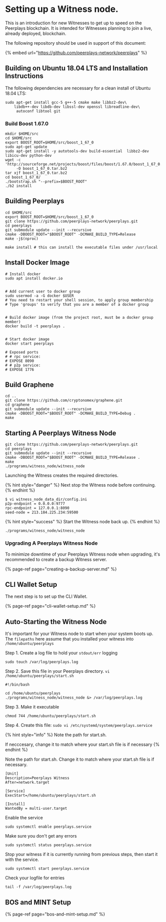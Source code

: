 # Setting up a Witness node.

This is an introduction for new Witnesses to get up to speed on the Peerplays blockchain. It is intended for Witnesses planning to join a live, already deployed, blockchain.

The following repository should be used in support of this document:

{% embed url="https://github.com/peerplays-network/peerplays" %}

## Building on Ubuntu 18.04 LTS and Installation Instructions

The following dependencies are necessary for a clean install of Ubuntu 18.04 LTS:

```text
sudo apt-get install gcc-5 g++-5 cmake make libbz2-dev\
    libdb++-dev libdb-dev libssl-dev openssl libreadline-dev\
     autoconf libtool git
```

### Build Boost 1.67.0

```text
mkdir $HOME/src
cd $HOME/src
export BOOST_ROOT=$HOME/src/boost_1_67_0
sudo apt-get update
sudo apt-get install -y autotools-dev build-essential  libbz2-dev libicu-dev python-dev
wget -c 'http://sourceforge.net/projects/boost/files/boost/1.67.0/boost_1_67_0.tar.bz2/download'\
     -O boost_1_67_0.tar.bz2
tar xjf boost_1_67_0.tar.bz2
cd boost_1_67_0/
./bootstrap.sh "--prefix=$BOOST_ROOT"
./b2 install
```

## Building Peerplays

```text
cd $HOME/src
export BOOST_ROOT=$HOME/src/boost_1_67_0
git clone https://github.com/peerplays-network/peerplays.git
cd peerplays
git submodule update --init --recursive
cmake -DBOOST_ROOT="$BOOST_ROOT" -DCMAKE_BUILD_TYPE=Release
make -j$(nproc)

make install # this can install the executable files under /usr/local
```

## Install Docker Image

```text
# Install docker
sudo apt install docker.io


# Add current user to docker group
sudo usermod -a -G docker $USER
# You need to restart your shell session, to apply group membership
# Type 'groups' to verify that you are a member of a docker group


# Build docker image (from the project root, must be a docker group member)
docker build -t peerplays .


# Start docker image
docker start peerplays

# Exposed ports
# # rpc service:
# EXPOSE 8090
# # p2p service:
# EXPOSE 1776
```

## Build Graphene

```text
cd ..
git clone https://github.com/cryptonomex/graphene.git
cd graphene
git submodule update --init --recursive
cmake -DBOOST_ROOT="$BOOST_ROOT" -DCMAKE_BUILD_TYPE=Debug .
make 
```

## Starting A Peerplays Witness Node

```text
git clone https://github.com/peerplays-network/peerplays.git
cd peerplays
git submodule update --init --recursive
cmake -DBOOST_ROOT="$BOOST_ROOT" -DCMAKE_BUILD_TYPE=Release .
make
./programs/witness_node/witness_node
```

Launching the Witness creates the required directories. 

{% hint style="danger" %}
Next stop the Witness node before continuing.
{% endhint %}

```text
$ vi witness_node_data_dir/config.ini
p2p-endpoint = 0.0.0.0:9777
rpc-endpoint = 127.0.0.1:8090
seed-node = 213.184.225.234:59500
```

{% hint style="success" %}
Start the Witness node back up.
{% endhint %}

```text
./programs/witness_node/witness_node
```

### Upgrading A Peerplays Witness Node

To minimize downtime of your Peerplays Witness node when upgrading, it's recommended to create a backup Witness server.

{% page-ref page="creating-a-backup-server.md" %}

## CLI Wallet Setup

The next step is to set up the CLI Wallet.

{% page-ref page="cli-wallet-setup.md" %}

## Auto-Starting the Witness Node

It's important for your Witness node to start when your system boots up. The `filepaths` here assume that you installed your witness into `/home/ubuntu/peerplays`

Step 1. Create a log file to hold your `stdout/err` logging

```text
sudo touch /var/log/peerplays.log
```

Step 2. Save this file in your Peerplays directory. `vi /home/ubuntu/peerplays/start.sh`

```text
#!/bin/bash

cd /home/ubuntu/peerplays
./programs/witness_node/witness_node &> /var/log/peerplays.log
```

Step 3. Make it executable

```text
chmod 744 /home/ubuntu/peerplays/start.sh
```

Step 4. Create this file: `sudo vi /etc/systemd/system/peerplays.service` 

{% hint style="info" %}
Note the path for start.sh. 

If necccesary, change it to match where your start.sh file is if necessary
{% endhint %}

Note the path for start.sh. Change it to match where your start.sh file is if necessary.

```text
[Unit]
Description=Peerplays Witness
After=network.target

[Service]
ExecStart=/home/ubuntu/peerplays/start.sh

[Install]
WantedBy = multi-user.target
```

Enable the service

```text
sudo systemctl enable peerplays.service
```

Make sure you don't get any errors

```text
sudo systemctl status peerplays.service
```

Stop your witness if it is currently running from previous steps, then start it with the service.

```text
sudo systemctl start peerplays.service
```

Check your logfile for entries

```text
tail -f /var/log/peerplays.log
```

### 

## BOS and MINT Setup

{% page-ref page="bos-and-mint-setup.md" %}



### 

